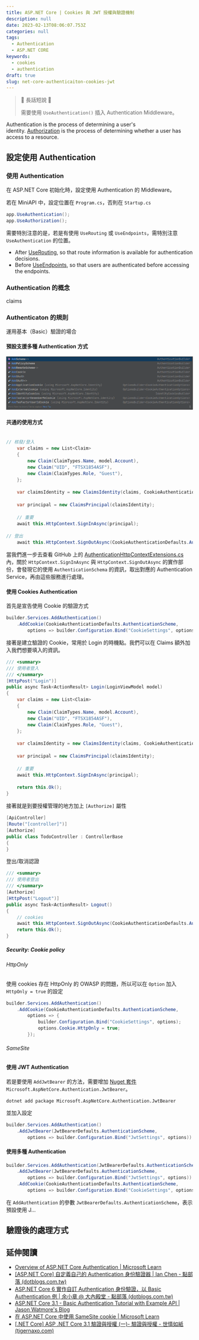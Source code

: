 ```yaml
---
title: ASP.NET Core | Cookies 與 JWT 授權與驗證機制
description: null
date: 2023-02-13T08:06:07.753Z
categories: null
tags:
  - Authentication
  - ASP.NET CORE
keywords:
  - cookies
  - authentication
draft: true
slug: net-core-authenticaiton-cookies-jwt
---
```


> 🔖 長話短說 🔖
>
> 需要使用 `UseAuthentication()` 插入 Authentication Middleware。

Authentication is the process of determining a user's identity. [Authorization](https://learn.microsoft.com/en-us/aspnet/core/security/authorization/introduction?view=aspnetcore-3.1) is the process of determining whether a user has access to a resource.

<!--more-->

## 設定使用 Authentication

### 使用 Authentication

在 ASP.NET Core 初始化時，設定使用 Authentication 的 Middleware。

若在 MiniAPI 中，設定位置在 `Program.cs`，否則在 `Startup.cs`

```c#
app.UseAuthentication();
app.UseAuthorization();
```

需要特別注意的是，若是有使用 `UseRouting` 或 `UseEndpoints`，需特別注意 `UseAuthentication` 的位置。

- After [UseRouting](https://learn.microsoft.com/en-us/dotnet/api/microsoft.aspnetcore.builder.endpointroutingapplicationbuilderextensions.userouting), so that route information is available for authentication decisions.
- Before [UseEndpoints](https://learn.microsoft.com/en-us/dotnet/api/microsoft.aspnetcore.builder.endpointroutingapplicationbuilderextensions.useendpoints), so that users are authenticated before accessing the endpoints.

### Authentication 的概念

claims

### Authenticaton 的規則

運用基本（Basic）驗證的場合

#### 預設支援多種 Authentication 方式

![.NET 7 預設 AuthenticationBuilder 的相關方法](images/support-authentication-method.png)

#### 共通的使用方式

```C#

// 核發/登入
    var claims = new List<Claim>  
    {  
        new Claim(ClaimTypes.Name, model.Account),  
        new Claim("UID", "FTSX1854ASF"),  
        new Claim(ClaimTypes.Role, "Guest"),  
    };  
  
    var claimsIdentity = new ClaimsIdentity(claims, CookieAuthenticationDefaults.AuthenticationScheme);  
  
    var principal = new ClaimsPrincipal(claimsIdentity);  

    // 重要
    await this.HttpContext.SignInAsync(principal);

// 登出
    await this.HttpContext.SignOutAsync(CookieAuthenticationDefaults.AuthenticationScheme);
```

當我們進一步去查看 GitHub 上的 [AuthenticationHttpContextExtensions.cs](https://github.com/dotnet/aspnetcore/blob/main/src/Http/Authentication.Abstractions/src/AuthenticationHttpContextExtensions.cs) 內，關於 `HttpContext.SignInAsync` 與 `HttpContext.SignOutAsync` 的實作部份，會發現它的使用 `AuthenticationSchema` 的資訊，取出對應的 Authentication Service，再由這些服務進行處理。

#### 使用 Cookies Authentication

首先是宣告使用 Cookie 的驗證方式

```C#
builder.Services.AddAuthentication()
    .AddCookie(CookieAuthenticationDefaults.AuthenticationScheme,
        options => builder.Configuration.Bind("CookieSettings", options));
```

接著是建立驗證的 Cookie，常用於 Login 的時機點。我們可以在 Claims 額外加入我們想要填入的資訊。

```C#
/// <summary>  
/// 使用者登入  
/// </summary>  
[HttpPost("Login")]  
public async Task<ActionResult> Login(LoginViewModel model)  
{  
    var claims = new List<Claim>  
    {  
        new Claim(ClaimTypes.Name, model.Account),  
        new Claim("UID", "FTSX1854ASF"),  
        new Claim(ClaimTypes.Role, "Guest"),  
    };  
  
    var claimsIdentity = new ClaimsIdentity(claims, CookieAuthenticationDefaults.AuthenticationScheme);  
  
    var principal = new ClaimsPrincipal(claimsIdentity);  

    // 重要
    await this.HttpContext.SignInAsync(principal);
    
    return this.Ok();  
}
```

接著就是到要授權管理的地方加上 `[Authorize]` 屬性

```c#
[ApiController]  
[Route("[controller]")]  
[Authorize]  
public class TodoController : ControllerBase  
{  
}
```

登出/取消認證

```C#
/// <summary>
/// 使用者登出
/// </summary>
[Authorize]
[HttpPost("Logout")]
public async Task<ActionResult> Logout()
{
    // cookies 
    await this.HttpContext.SignOutAsync(CookieAuthenticationDefaults.AuthenticationScheme);
    return this.Ok();
}
```

##### Security: Cookie policy

###### HttpOnly

使用 cookies 存在 HttpOnly 的 OWASP 的問題，所以可以在 `Option` 加入 `HttpOnly = true` 的設定

```C#
builder.Services.AddAuthentication()
    .AddCookie(CookieAuthenticationDefaults.AuthenticationScheme,
        options => {
            builder.Configuration.Bind("CookieSettings", options);
            options.Cookie.HttpOnly = true;
        });
```

###### SameSite

#### 使用 JWT Authentication

若是要使用 `AddJwtBearer` 的方法，需要增加 [Nuget 套件](https://www.nuget.org/packages/Microsoft.AspNetCore.Authentication.JwtBearer) `Microsoft.AspNetCore.Authentication.JwtBearer`。

```shell
dotnet add package Microsoft.AspNetCore.Authentication.JwtBearer
```

並加入設定

```C#
builder.Services.AddAuthentication()
    .AddJwtBearer(JwtBearerDefaults.AuthenticationScheme,
        options => builder.Configuration.Bind("JwtSettings", options))
```

#### 使用多種 Authentication

```c#
builder.Services.AddAuthentication(JwtBearerDefaults.AuthenticationScheme)
    .AddJwtBearer(JwtBearerDefaults.AuthenticationScheme,
        options => builder.Configuration.Bind("JwtSettings", options))
    .AddCookie(CookieAuthenticationDefaults.AuthenticationScheme,
        options => builder.Configuration.Bind("CookieSettings", options));

```

在 `AddAuthentication` 的參數 `JwtBearerDefaults.AuthenticationScheme`，表示預設使用 J...

## 驗證後的處理方式

## 延伸閱讀

- [Overview of ASP.NET Core Authentication | Microsoft Learn](https://learn.microsoft.com/en-us/aspnet/core/security/authentication/?view=aspnetcore-7.0)
- [[ASP.NET Core] 自定義自己的 Authentication 身份驗證器 | Ian Chen - 點部落 (dotblogs.com.tw)](https://dotblogs.com.tw/Null/2020/07/03/172547)
- [ASP.NET Core 6 實作自訂 Authentication 身份驗證，以 Basic Authentication 例 | 余小章 @ 大內殿堂 - 點部落 (dotblogs.com.tw)](https://dotblogs.com.tw/yc421206/2022/06/18/asp_net_core_6_use_basic_authentication)
- [ASP.NET Core 3.1 - Basic Authentication Tutorial with Example API | Jason Watmore's Blog](https://jasonwatmore.com/post/2019/10/21/aspnet-core-3-basic-authentication-tutorial-with-example-api)
- [在 ASP.NET Core 中使用 SameSite cookie | Microsoft Learn](https://learn.microsoft.com/zh-tw/aspnet/core/security/samesite?view=aspnetcore-7.0)
- [[.NET Core] ASP .NET Core 3.1 驗證與授權 (一)- 驗證與授權 - 世情如紙 (tigernaxo.com)](https://blogger.tigernaxo.com/post/dotnetcore31/auth/auth_guild_1/)




